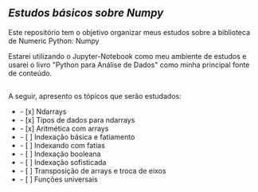 ## *Estudos básicos sobre Numpy*
<p>Este repositório tem o objetivo organizar meus estudos sobre a biblioteca de Numeric Python: Numpy</p>
<p>Estarei utilizando o Jupyter-Notebook como meu ambiente de estudos e usarei o livro "Python para Análise de Dados" como minha principal fonte de conteúdo.</p>

##

<p> A seguir, apresento os tópicos que serão estudados: </p>
<ul>
    <li> - [x] Ndarrays </li>
    <li> - [x] Tipos de dados para ndarrays </li>
    <li> - [x] Aritmética com arrays </li>
    <li> - [ ] Indexação básica e fatiamento </li>
    <li> - [ ] Indexando com fatias </li>
    <li> - [ ] Indexação booleana </li>
    <li> - [ ] Indexação sofisticada </li>
    <li> - [ ] Transposição de arrays e troca de eixos </li>
    <li> - [ ] Funções universais </li>
</ul>

##

